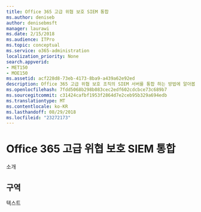 ```yaml
---
title: Office 365 고급 위협 보호 SIEM 통합
ms.author: deniseb
author: denisebmsft
manager: laurawi
ms.date: 2/15/2018
ms.audience: ITPro
ms.topic: conceptual
ms.service: o365-administration
localization_priority: None
search.appverid:
- MET150
- MOE150
ms.assetid: acf228d8-73eb-4173-8ba9-a439a62e92ed
description: Office 365 고급 위협 보호 조직의 SIEM 서버를 통합 하는 방법에 알아봅니다.
ms.openlocfilehash: 7fdd5068b298b083cec2edf602cdcbce73c689b7
ms.sourcegitcommit: c31424cafbf1953f2864d7e2ceb95b329a694edb
ms.translationtype: MT
ms.contentlocale: ko-KR
ms.lasthandoff: 08/29/2018
ms.locfileid: "23272173"
---
```

# <a name="siem-integration-with-office-365-advanced-threat-protection"></a>Office 365 고급 위협 보호 SIEM 통합

소개
  
## <a name="section"></a>구역

텍스트
  

